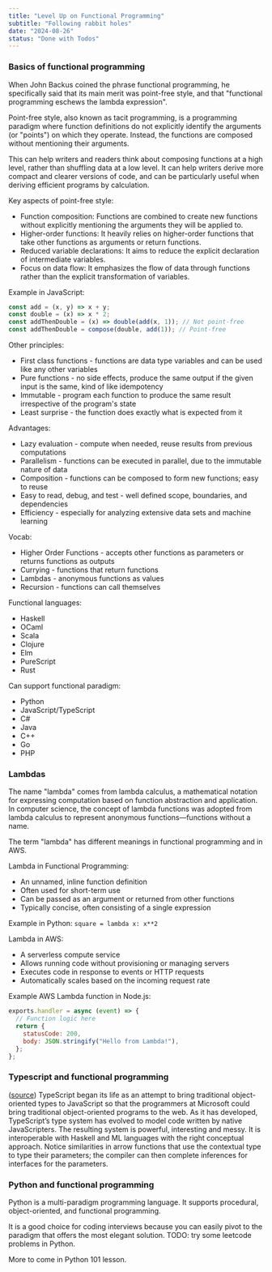 ```yaml
---
title: "Level Up on Functional Programming"
subtitle: "Following rabbit holes"
date: "2024-08-26"
status: "Done with Todos"
---
```


### Basics of functional programming

When John Backus coined the phrase functional programming, he specifically said that its main merit was point-free style, and that "functional programming eschews the lambda expression".

Point-free style, also known as tacit programming, is a programming paradigm where function definitions do not explicitly identify the arguments (or "points") on which they operate. Instead, the functions are composed without mentioning their arguments.

This can help writers and readers think about composing functions at a high level, rather than shuffling data at a low level. It can help writers derive more compact and clearer versions of code, and can be particularly useful when deriving efficient programs by calculation.

Key aspects of point-free style:

- Function composition: Functions are combined to create new functions without explicitly mentioning the arguments they will be applied to.
- Higher-order functions: It heavily relies on higher-order functions that take other functions as arguments or return functions.
- Reduced variable declarations: It aims to reduce the explicit declaration of intermediate variables.
- Focus on data flow: It emphasizes the flow of data through functions rather than the explicit transformation of variables.

Example in JavaScript:

```javascript
const add = (x, y) => x + y;
const double = (x) => x * 2;
const addThenDouble = (x) => double(add(x, 1)); // Not point-free
const addThenDouble = compose(double, add(1)); // Point-free
```

Other principles:

- First class functions - functions are data type variables and can be used like any other variables
- Pure functions - no side effects, produce the same output if the given input is the same, kind of like idempotency
- Immutable - program each function to produce the same result irrespective of the program's state
- Least surprise - the function does exactly what is expected from it

Advantages:

- Lazy evaluation - compute when needed, reuse results from previous computations
- Parallelism - functions can be executed in parallel, due to the immutable nature of data
- Composition - functions can be composed to form new functions; easy to reuse
- Easy to read, debug, and test - well defined scope, boundaries, and dependencies
- Efficiency - especially for analyzing extensive data sets and machine learning

Vocab:

- Higher Order Functions - accepts other functions as parameters or returns functions as outputs
- Currying - functions that return functions
- Lambdas - anonymous functions as values
- Recursion - functions can call themselves

Functional languages:

- Haskell
- OCaml
- Scala
- Clojure
- Elm
- PureScript
- Rust

Can support functional paradigm:

- Python
- JavaScript/TypeScript
- C#
- Java
- C++
- Go
- PHP

### Lambdas

The name "lambda" comes from lambda calculus, a mathematical notation for expressing computation based on function abstraction and application. In computer science, the concept of lambda functions was adopted from lambda calculus to represent anonymous functions—functions without a name.

The term "lambda" has different meanings in functional programming and in AWS.

Lambda in Functional Programming:

- An unnamed, inline function definition
- Often used for short-term use
- Can be passed as an argument or returned from other functions
- Typically concise, often consisting of a single expression

Example in Python:
`square = lambda x: x**2`

Lambda in AWS:

- A serverless compute service
- Allows running code without provisioning or managing servers
- Executes code in response to events or HTTP requests
- Automatically scales based on the incoming request rate

Example AWS Lambda function in Node.js:

```javascript
exports.handler = async (event) => {
  // Function logic here
  return {
    statusCode: 200,
    body: JSON.stringify("Hello from Lambda!"),
  };
};
```

### Typescript and functional programming

([source](https://www.typescriptlang.org/docs/handbook/typescript-in-5-minutes-func.html)) TypeScript began its life as an attempt to bring traditional object-oriented types to JavaScript so that the programmers at Microsoft could bring traditional object-oriented programs to the web. As it has developed, TypeScript’s type system has evolved to model code written by native JavaScripters. The resulting system is powerful, interesting and messy. It is interoperable with Haskell and ML languages with the right conceptual approach. Notice similarities in arrow functions that use the contextual type to type their parameters; the compiler can then complete inferences for interfaces for the parameters.

### Python and functional programming

Python is a multi-paradigm programming language. It supports procedural, object-oriented, and functional programming.

It is a good choice for coding interviews because you can easily pivot to the paradigm that offers the most elegant solution. TODO: try some leetcode problems in Python.

More to come in Python 101 lesson.

